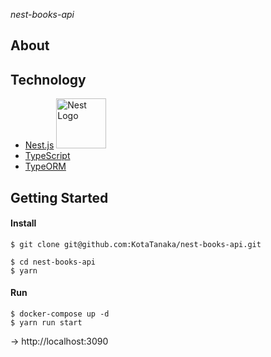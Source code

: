 *nest-books-api*

## About

## Technology

* [Nest.js](https://github.com/nestjs/nest) <img src="https://nestjs.com/img/logo_text.svg" width="80" alt="Nest Logo" />
* [TypeScript](https://github.com/microsoft/TypeScript)
* [TypeORM](https://github.com/typeorm/typeorm)

## Getting Started

#### Install

```
$ git clone git@github.com:KotaTanaka/nest-books-api.git
```

```
$ cd nest-books-api
$ yarn
```

#### Run

```
$ docker-compose up -d
$ yarn run start
```

→ http://localhost:3090
